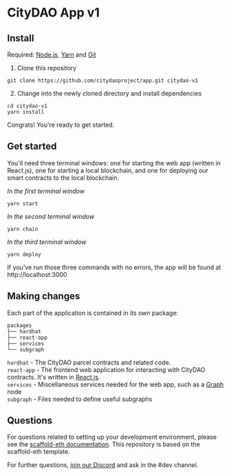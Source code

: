 # CityDAO App v1

## Install
Required: [Node.js](https://nodejs.org/dist/latest-v12.x/), [Yarn](https://classic.yarnpkg.com/en/docs/install) and [Git](https://git-scm.com/downloads)
1. Clone this repository
```
git clone https://github.com/citydaoproject/app.git citydao-v1
```
2. Change into the newly cloned directory and install dependencies
```
cd citydao-v1
yarn install
```  

Congrats! You're ready to get started.  

## Get started
You'll need three terminal windows: one for starting the web app (written in React.js), one for starting a local blockchain, and one for deploying our smart contracts to the local blockchain.  

*In the first terminal window*
```
yarn start
```

*In the second terminal window*
```
yarn chain
```

*In the third terminal window*
```
yarn deploy
```

If you've run those three commands with no errors, the app will be found at http://localhost:3000  

## Making changes
Each part of the application is contained in its own package:
```
packages
├── hardhat
├── react-app
├── services
└── subgraph
```  

`hardhat` - The CityDAO parcel contracts and related code.  
`react-app` - The frontend web application for interacting with CityDAO contracts. It's written in [React.js](https://reactjs.org).  
`services` - Miscellaneous services needed for the web app, such as a [Graph](https://thegraph.com) node  
`subgraph` - Files needed to define useful subgraphs   

## Questions
For questions related to setting up your development environment, please see the [scaffold-eth documentation](https://github.com/scaffold-eth/scaffold-eth#-scaffold-eth). This repository is based on the scaffold-eth template.  

For further questions, [join our Discord](https://discord.com/invite/2pzV6wnWZx) and ask in the #dev channel.